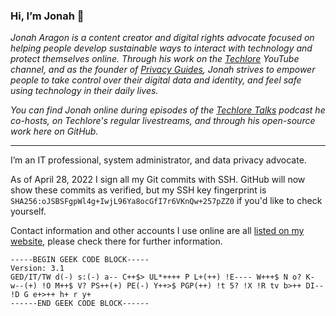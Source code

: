 ### Hi, I’m Jonah 👋

*Jonah Aragon is a content creator and digital rights advocate focused on helping people develop sustainable ways to interact with technology and protect themselves online. Through his work on the [Techlore](https://www.youtube.com/playlist?list=PL3KeV6Ui_4CZRb5Z4qZjsIGZrUWbDc3Mn) YouTube channel, and as the founder of [Privacy Guides](https://www.privacyguides.org), Jonah strives to empower people to take control over their digital data and identity, and feel safe using technology in their daily lives.*

*You can find Jonah online during episodes of the [Techlore Talks](https://www.imdb.com/title/tt27252550/) podcast he co-hosts, on Techlore's regular livestreams, and through his open-source work here on GitHub.*

---

I’m an IT professional, system administrator, and data privacy advocate.

As of April 28, 2022 I sign all my Git commits with SSH. GitHub will now show these commits as verified, but my SSH key fingerprint is `SHA256:oJSBSFgpWl4g+IwjL96Ya8ocGfI7r6VKnQw+257pZZ0` if you'd like to check yourself.

Contact information and other accounts I use online are all [listed on my website](https://www.jonaharagon.com/accounts), please check there for further information.

```
-----BEGIN GEEK CODE BLOCK-----
Version: 3.1
GED/IT/TW d(-) s:(-) a-- C++$> UL*++++ P L+(++) !E---- W+++$ N o? K- w--(+) !O M++$ V? PS++(+) PE(-) Y++>$ PGP(++) !t 5? !X !R tv b>++ DI-- !D G e+>++ h+ r y+
------END GEEK CODE BLOCK------
```
